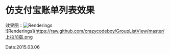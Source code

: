 # 仿支付宝账单列表效果
效果图：![Renderings](https://raw.github.com/nolanlawson/CustomFastScrollViewDemo/master/example.png)  
![Renderings](https://raw.github.com/crazycodeboy/GroupListView/master/上拉加载.png

Date:2015.03.06
